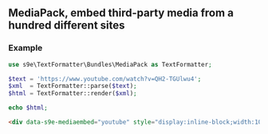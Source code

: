<h2>MediaPack, embed third-party media from a hundred different sites</h2>

### Example

```php
use s9e\TextFormatter\Bundles\MediaPack as TextFormatter;

$text = 'https://www.youtube.com/watch?v=QH2-TGUlwu4';
$xml  = TextFormatter::parse($text);
$html = TextFormatter::render($xml);

echo $html;
```
```html
<div data-s9e-mediaembed="youtube" style="display:inline-block;width:100%;max-width:640px"><div style="overflow:hidden;position:relative;padding-bottom:56.25%"><iframe allowfullscreen="" scrolling="no" style="border:0;height:100%;left:0;position:absolute;width:100%" src="//www.youtube.com/embed/QH2-TGUlwu4"></iframe></div></div>
```
